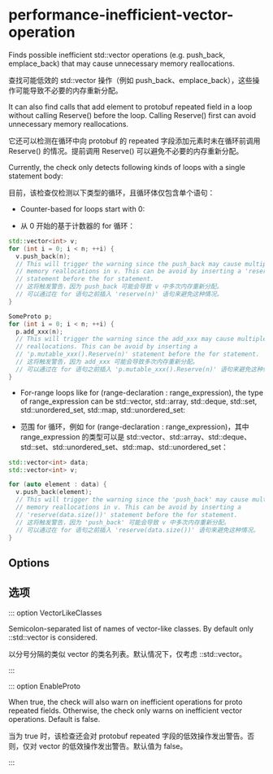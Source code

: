 # performance-inefficient-vector-operation

Finds possible inefficient std::vector operations (e.g. push_back, emplace_back) that may cause unnecessary memory reallocations.

查找可能低效的 std::vector 操作（例如 push_back、emplace_back），这些操作可能导致不必要的内存重新分配。

It can also find calls that add element to protobuf repeated field in a loop without calling Reserve() before the loop. Calling Reserve() first can avoid unnecessary memory reallocations.

它还可以检测在循环中向 protobuf 的 repeated 字段添加元素时未在循环前调用 Reserve() 的情况。提前调用 Reserve() 可以避免不必要的内存重新分配。

Currently, the check only detects following kinds of loops with a single statement body:

目前，该检查仅检测以下类型的循环，且循环体仅包含单个语句：

- Counter-based for loops start with 0:

- 从 0 开始的基于计数器的 for 循环：

```c++
std::vector<int> v;
for (int i = 0; i < n; ++i) {
  v.push_back(n);
  // This will trigger the warning since the push_back may cause multiple
  // memory reallocations in v. This can be avoid by inserting a 'reserve(n)'
  // statement before the for statement.
  // 这将触发警告，因为 push_back 可能会导致 v 中多次内存重新分配。
  // 可以通过在 for 语句之前插入 'reserve(n)' 语句来避免这种情况。
}

SomeProto p;
for (int i = 0; i < n; ++i) {
  p.add_xxx(n);
  // This will trigger the warning since the add_xxx may cause multiple memory
  // reallocations. This can be avoid by inserting a
  // 'p.mutable_xxx().Reserve(n)' statement before the for statement.
  // 这将触发警告，因为 add_xxx 可能会导致多次内存重新分配。
  // 可以通过在 for 语句之前插入 'p.mutable_xxx().Reserve(n)' 语句来避免这种情况。
}
```

- For-range loops like for (range-declaration : range_expression), the type of range_expression can be std::vector, std::array, std::deque, std::set, std::unordered_set, std::map, std::unordered_set:

- 范围 for 循环，例如 for (range-declaration : range_expression)，其中 range_expression 的类型可以是 std::vector、std::array、std::deque、std::set、std::unordered_set、std::map、std::unordered_set：

```c++
std::vector<int> data;
std::vector<int> v;

for (auto element : data) {
  v.push_back(element);
  // This will trigger the warning since the 'push_back' may cause multiple
  // memory reallocations in v. This can be avoid by inserting a
  // 'reserve(data.size())' statement before the for statement.
  // 这将触发警告，因为 'push_back' 可能会导致 v 中多次内存重新分配。
  // 可以通过在 for 语句之前插入 'reserve(data.size())' 语句来避免这种情况。
}
```

## Options

## 选项

::: option
VectorLikeClasses

Semicolon-separated list of names of vector-like classes. By default only ::std::vector is considered.

以分号分隔的类似 vector 的类名列表。默认情况下，仅考虑 ::std::vector。

:::

::: option
EnableProto

When true, the check will also warn on inefficient operations for proto repeated fields. Otherwise, the check only warns on inefficient vector operations. Default is false.

当为 true 时，该检查还会对 protobuf repeated 字段的低效操作发出警告。否则，仅对 vector 的低效操作发出警告。默认值为 false。

:::
